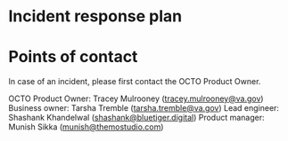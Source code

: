 # Incident response plan


# Points of contact

In case of an incident, please first contact the OCTO Product Owner. 

OCTO Product Owner: Tracey Mulrooney (tracey.mulrooney@va.gov)
Business owner: Tarsha Tremble (tarsha.tremble@va.gov)
Lead engineer: Shashank Khandelwal (shashank@bluetiger.digital)
Product manager: Munish Sikka (munish@themostudio.com)


